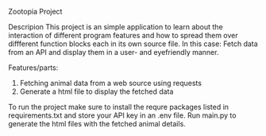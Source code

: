 Zootopia Project

Descripion
This project is an simple application to learn about the interaction of different program features
and how to spread them over diffferent function blocks each in its own source file.
In this case: Fetch data from an API and display them in a user- and eyefriendly manner.

Features/parts: 
1. Fetching animal data from a web source using requests
2. Generate a html file to display the fetched data

To run the project make sure to install the requre packages listed in requirements.txt
and store your API key in an .env file.
Run main.py to generate the html files with the fetched animal details.
